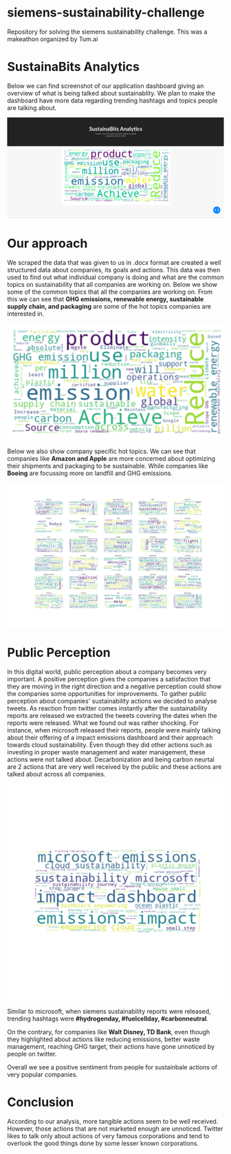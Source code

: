 # siemens-sustainability-challenge
Repository for solving the siemens sustainability challenge. This was a makeathon organized by Tum.ai

# SustainaBits Analytics
Below we can find screenshot of our application dashboard giving an overview of what is being talked about sustainablity. We plan to make the dashboard have more data regarding trending hashtags and topics people are talking about. 

![Alt text](images/homescreen.png?raw=true "Title")




# Our approach
We scraped the data that was given to us in .docx format are created a well structured data about companies, its goals and actions. This data was then used to find out what individual company is doing and what are the common topics on sustainability that all companies are working on. Below we show some of the common topics that all the companies are working on. From this we can see that <b>GHG emissions, renewable energy, sustainable supply chain, and packaging</b> are some of the hot topics companies are interested in. 

![Alt text](images/Overview.png?raw=true "Title")

Below we also show company specific hot topics. We can see that companies like <b>Amazon and Apple</b> are more concerned about optimizing their shipments and packaging to be sustainable. While companies like <b>Boeing</b> are focussing more on landfill and GHG emissions.

![Alt text](images/company_goals.png?raw=true "Title")

# Public Perception
In this digital world, public perception about a company becomes very important. A positive perception gives the companies a satisfaction that they are moving in the right direction and a negative perception could show the companies some opportunities for improvements. To gather public perception about companies' sustainability actions we decided to analyse tweets. As reaction from twitter comes instantly after the sustainability reports are released we extracted the tweets covering the dates when the reports were released. What we found out was rather shocking. For instance, when microsoft released their reports, people were mainly talking about their offering of a impact emissions dashboard and their approach towards cloud sustainability. Éven though they did other actions such as investing in proper waste management and water management, these actions were not talked about. Decarbonization and being carbon neurtal are 2 actions that are very well received by the public and these actions are talked about across all companies. 

![Alt text](images/ms_response.png?raw=true "Title")

Similar to microsoft, when siemens sustainability reports were released, trending hashtags were <b>#hydrogenday, #fuelcellday, #carbonneutral</b>.

On the contrary, for companies like <b>Walt Disney, TD Bank</b>, even though they highlighted about actions like reducing emissions, better waste management, reaching GHG target, their actions have gone unnoticed by people on twitter.

Overall we see a positive sentiment from people for sustainbale actions of very popular companies.

# Conclusion
According to our analysis, more tangible actions seem to be well received. However, those actions that are not marketed enough are unnoticed. Twitter likes to talk only about actions of very famous corporations and tend to overlook the good things done by some lesser known corporations.
